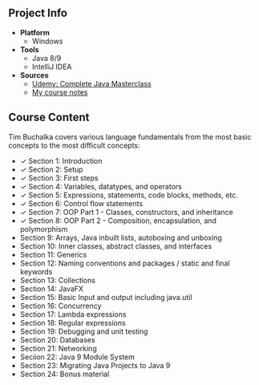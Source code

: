 ## Project Info
* **Platform**
  * Windows
* **Tools**
  * Java 8/9
  * IntelliJ IDEA
* **Sources**
  * [Udemy: Complete Java Masterclass](https://www.udemy.com/java-the-complete-java-developer-course/learn/v4/content)
  * [My course notes](https://github.com/MAShah-UK/CompleteJavaMasterclass/blob/master/notes/Notes.docx)

## Course Content
Tim Buchalka covers various language fundamentals from the most basic concepts to the most difficult concepts:
* ✓ Section 1: Introduction
* ✓ Section 2: Setup
* ✓ Section 3: First steps
* ✓ Section 4: Variables, datatypes, and operators
* ✓ Section 5: Expressions, statements, code blocks, methods, etc.
* ✓ Section 6: Control flow statements
* ✓ Section 7: OOP Part 1 - Classes, constructors, and inheritance
* ✓ Section 8: OOP Part 2 - Composition, encapsulation, and polymorphism
* Section 9: Arrays, Java inbuilt lists, autoboxing and unboxing
* Section 10: Inner classes, abstract classes, and interfaces
* Section 11: Generics
* Section 12: Naming conventions and packages / static and final keywords
* Section 13: Collections
* Section 14: JavaFX
* Section 15: Basic Input and output including java.util
* Section 16: Concurrency
* Section 17: Lambda expressions
* Section 18: Regular expressions
* Section 19: Debugging and unit testing
* Section 20: Databases
* Section 21: Networking
* Seciion 22: Java 9 Module System
* Section 23: Migrating Java Projects to Java 9
* Section 24: Bonus material
